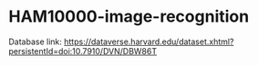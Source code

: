 # HAM10000-image-recognition
Database link: https://dataverse.harvard.edu/dataset.xhtml?persistentId=doi:10.7910/DVN/DBW86T
